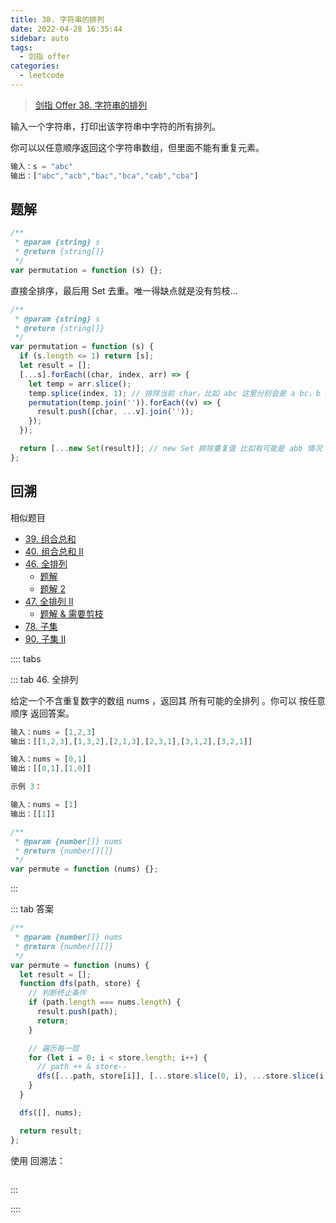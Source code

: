 ```yaml
---
title: 38. 字符串的排列
date: 2022-04-28 16:35:44
sidebar: auto
tags:
  - 剑指 offer
categories:
  - leetcode
---
```


> [剑指 Offer 38. 字符串的排列](https://leetcode-cn.com/problems/zi-fu-chuan-de-pai-lie-lcof/)

输入一个字符串，打印出该字符串中字符的所有排列。

你可以以任意顺序返回这个字符串数组，但里面不能有重复元素。

```js
输入：s = "abc"
输出：["abc","acb","bac","bca","cab","cba"]
```

## 题解

```js
/**
 * @param {string} s
 * @return {string[]}
 */
var permutation = function (s) {};
```

直接全排序，最后用 Set 去重。唯一得缺点就是没有剪枝...

```js
/**
 * @param {string} s
 * @return {string[]}
 */
var permutation = function (s) {
  if (s.length <= 1) return [s];
  let result = [];
  [...s].forEach((char, index, arr) => {
    let temp = arr.slice();
    temp.splice(index, 1); // 排除当前 char，比如 abc 这里分别会是 a bc，b ac，c ab
    permutation(temp.join('')).forEach((v) => {
      result.push([char, ...v].join(''));
    });
  });

  return [...new Set(result)]; // new Set 排除重复值 比如有可能是 abb 情况
};
```

## 回溯

相似题目

- [39. 组合总和](https://leetcode-cn.com/problems/combination-sum/)
- [40. 组合总和 II](https://leetcode-cn.com/problems/combination-sum-ii/)
- [46. 全排列](https://leetcode-cn.com/problems/permutations/)
  - [题解](https://www.bilibili.com/video/BV1pP4y1W7mV?spm_id_from=333.337.search-card.all.click)
  - [题解 2](https://juejin.cn/post/6882394656148045838)
- [47. 全排列 II](https://leetcode-cn.com/problems/permutations-ii/)
  - [题解 & 需要剪枝](https://leetcode-cn.com/problems/permutations-ii/solution/shou-hua-tu-jie-li-yong-yue-shu-tiao-jian-chong-fe/)
- [78. 子集](https://leetcode-cn.com/problems/subsets/)
- [90. 子集 II](https://leetcode-cn.com/problems/subsets-ii/)

:::: tabs

::: tab 46. 全排列

给定一个不含重复数字的数组 nums ，返回其 所有可能的全排列 。你可以 按任意顺序 返回答案。

```js
输入：nums = [1,2,3]
输出：[[1,2,3],[1,3,2],[2,1,3],[2,3,1],[3,1,2],[3,2,1]]
```

```js
输入：nums = [0,1]
输出：[[0,1],[1,0]]
```

```js
示例 3：

输入：nums = [1]
输出：[[1]]
```

```js
/**
 * @param {number[]} nums
 * @return {number[][]}
 */
var permute = function (nums) {};
```

:::

::: tab 答案

```js
/**
 * @param {number[]} nums
 * @return {number[][]}
 */
var permute = function (nums) {
  let result = [];
  function dfs(path, store) {
    // 判断终止条件
    if (path.length === nums.length) {
      result.push(path);
      return;
    }

    // 遍历每一层
    for (let i = 0; i < store.length; i++) {
      // path ++ & store--
      dfs([...path, store[i]], [...store.slice(0, i), ...store.slice(i + 1)]);
    }
  }

  dfs([], nums);

  return result;
};
```

使用 回溯法：

```js

```

:::

::::
